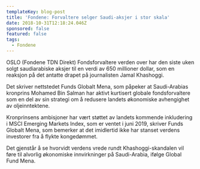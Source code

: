 ```yaml
---
templateKey: blog-post
title: 'Fondene: Forvaltere selger Saudi-aksjer i stor skala'
date: 2018-10-31T12:18:24.046Z
sponsored: false
featured: false
tags:
  - Fondene
---
```

OSLO (Fondene TDN Direkt) Fondsforvaltere verden over har den siste uken solgt saudiarabiske aksjer til en verdi av 650 millioner dollar, som en reaksjon på det antatte drapet på journalisten Jamal Khashoggi.



Det skriver nettstedet Funds Globalt Mena, som påpeker at Saudi-Arabias kronprins Mohamed Bin Salman har aktivt kurtisert globale fondsforvaltere som en del av sin strategi om å redusere landets økonomiske avhengighet av oljeinntektene.



Kronprinsens ambisjoner har vært støttet av landets kommende inkludering i MSCI Emerging Markets Index, som er ventet i juni 2019, skriver Funds Globalt Mena, som bemerker at det imidlertid ikke har stanset verdens investorer fra å flykte kongedømmet.



Det gjenstår å se hvorvidt verdens vrede rundt Khashoggi-skandalen vil føre til alvorlig økonomiske innvirkninger på Saudi-Arabia, ifølge Global Fund Mena.
